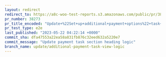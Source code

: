 ```yaml
---
layout: redirect
redirect_to: https://a8c-woo-test-reports.s3.amazonaws.com/public/pr/38273/e2e/index.html
pr_number: 38273
pr_title_encoded: "Update+%22Set+up+additional+payment+options%22+task+view+%26+complete+logic"
pr_test_type: e2e
last_published: "2023-05-22 04:22:14 +0000"
commit_sha: dfa47553a22ea58a831fb876c32eed632a5220e7
commit_message: "Update payment task section heading logic"
branch_name: update/additional-payment-task-view-logic
---
```

